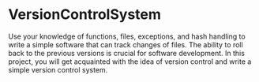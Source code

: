 # VersionControlSystem
Use your knowledge of functions, files, exceptions, and hash handling to write a simple software that can track changes of files.
The ability to roll back to the previous versions is crucial for software development. In this project, you will get acquainted with the idea of version control and write a simple version control system.
